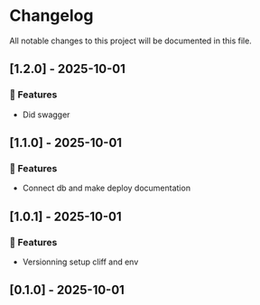# Changelog

All notable changes to this project will be documented in this file.

## [1.2.0] - 2025-10-01

### 🚀 Features

- Did swagger

## [1.1.0] - 2025-10-01

### 🚀 Features

- Connect db and make deploy documentation

## [1.0.1] - 2025-10-01

### 🚀 Features

- Versionning setup cliff and env

## [0.1.0] - 2025-10-01

<!-- generated by git-cliff -->
